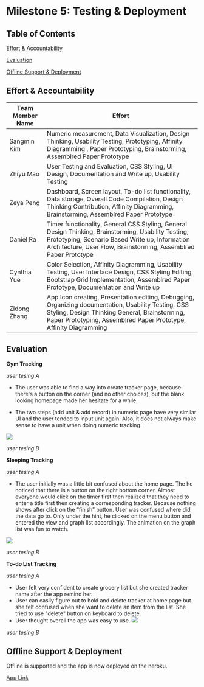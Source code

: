 # Milestone 5: Testing & Deployment

## Table of Contents
[Effort & Accountability](#effort)

<div class=‘page-break’></div>

[Evaluation](#evaluation)

<div class=‘page-break’></div>

[Offline Support & Deployment](#offline)

<div class=‘page-break’></div>





<a name="effort"></a>

## Effort & Accountability


| Team Member Name  | Effort |
| ------------- | ------------- |
| Sangmin Kim | Numeric measurement, Data Visualization, Design Thinking, Usability Testing, Prototyping, Affinity Diagramming  , Paper Prototyping, Brainstorming, Assemblred Paper Prototype  |
| Zhiyu Mao  |  User Testing and Evaluation, CSS Styling, UI Design, Documentation and Write up, Usability Testing|
| Zeya Peng  | Dashboard, Screen layout, To-do list functionality, Data storage, Overall Code Compilation, Design Thinking Contribution, Affinity Diagramming, Brainstorming, Assemblred Paper Prototype  |
| Daniel Ra  | Timer functionality, General CSS Styling, General Design Thinking, Brainstorming, Usability Testing, Prototyping, Scenario Based Write up, Information Architecture, User Flow, Brainstorming, Assemblred Paper Prototype |
| Cynthia Yue  | Color Selection, Affinity Diagramming, Usability Testing, User Interface Design, CSS Styling Editing, Bootstrap Grid Implementation, Assemblred Paper Prototype, Documentation and Write up   |
| Zidong Zhang  | App Icon creating, Presentation editing, Debugging, Organizing documentation, Usability Testing, CSS Styling, Design Thinking General, Brainstorming, Paper Prototyping, Assemblred Paper Prototype, Affinity Diagramming  |

<a name="evaluation"></a>

## Evaluation

**Gym Tracking** 
<div class=‘page-break’></div>

*user tesing A*
<div class=‘page-break’></div>

- The user was able to find a way into create tracker page, because there's a button on the corner (and no other choices), but the blank looking homepage made her hesitate for a while. 

- The two steps (add unit & add record) in numeric page have very similar UI and the user tended to input unit again. Also, it does not always make sense to have a unit when doing numeric tracking. 

![](https://github.coecis.cornell.edu/info4340-fa2018/jack-and-coke-project/blob/master/documents/milestone5-deployment/evaluation/numeric.jpg)

*user tesing B*
<div class=‘page-break’></div>


**Sleeping Tracking** 
<div class=‘page-break’></div>

*user tesing A*
<div class=‘page-break’></div>

- The user initially was a little bit confused about the home page. The he noticed that there is a button on the right bottom corner.
Almost everyone would click on the timer first then realized that they need to enter a title first then creating a corresponding tracker.
Because nothing shows after click on the “finish” button. User was confused where did the data go to. Only under the hint, he clicked on the menu button and entered the view and graph list accordingly.
The animation on the graph list was fun to watch.

![](https://github.coecis.cornell.edu/info4340-fa2018/jack-and-coke-project/blob/master/documents/milestone5-deployment/evaluation/sleep-timer.jpg)

*user tesing B*
<div class=‘page-break’></div>



**To-do List Tracking** 
<div class=‘page-break’></div>

*user tesing A*
<div class=‘page-break’></div>

- User felt very confident to create grocery list but she created tracker name after the app remind her.
- User can easily figure out to hold and delete tracker at home page but she felt confused when she want to delete an item from the list. She tried to use "delete" button on keyboard to delete.
- User thought overall the app was easy to use.
![](https://github.coecis.cornell.edu/info4340-fa2018/jack-and-coke-project/blob/master/documents/milestone5-deployment/evaluation/todo.jpg)

*user tesing B*
<div class=‘page-break’></div>



<a name="offline"></a>

## Offline Support & Deployment

Offline is supported and the app is now deployed on the heroku.
<div class=‘page-break’></div>

[App Link](http://jackandcoke.herokuapp.com)
